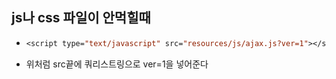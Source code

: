 ## js나 css 파일이 안먹힐때

- ```jsp
  <script type="text/javascript" src="resources/js/ajax.js?ver=1"></script>
  ```

- 위처럼 src끝에 쿼리스트링으로 ver=1을 넣어준다
